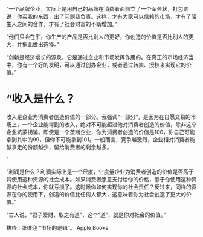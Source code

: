“一个品牌企业，实际上是用自己的品牌在消费者面前立了一个军令状，打包票说：你买我的东西，出了问题我负责。这样，才有大家可以信赖的市场，才有了陌生人之间的合作，才有了社会财富的不断增加。”

“他们只会在乎，你生产的产品是否比别人的更好，你创造的价值是否比别人的更大，并据此做出选择。”

“创新是经济增长的源泉，它是通过企业和市场发挥作用的。在真正的市场经济当中，你有一个好的发明，可以通过创办企业，或者通过转卖、授权来实现它的价值。”

# “收入是什么？
收入是企业为消费者创造价值的一部分。我强调“一部分”，是因为在自愿交易的市场上，一个企业能得到的收入，绝对不可能超过他对消费者创造的价值，除非这个企业坑蒙拐骗。即使是一个垄断企业，你为消费者创造的价值是100，你自己可能拿到其中的99，但你不可能拿到101。一般而言，竞争越激烈，企业相对消费者能够拿走的份额越少，留给消费者的剩余越多。

”

“利润是什么？利润实际上是一个尺度，它度量企业为消费者创造的价值是否高于其使用这种资源的社会成本。如果消费者愿意支付给你的价格，低于你使用这种资源的社会成本，你就亏损了。这时候你如何实现你的社会责任？反过来，同样的资源在你的使用下，创造的价值比任何人都大，这意味着你为社会创造了更大的价值。”

“古人说，“君子爱财，取之有道”，这个“道”，就是你对社会的价值。”

抜粋:: 张维迎  “市场的逻辑”。 Apple Books  
